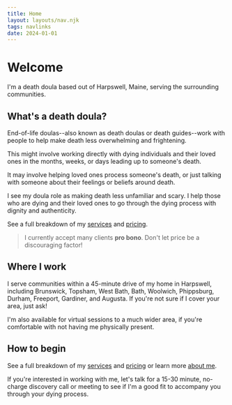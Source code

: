 ```yaml
---
title: Home
layout: layouts/nav.njk
tags: navlinks
date: 2024-01-01
---
```

# Welcome

I'm a death doula based out of Harpswell, Maine, serving the surrounding communities.

## What's a death doula?

End-of-life doulas--also known as death doulas or death guides--work with people to help make death less overwhelming and frightening.

This might involve working directly with dying individuals and their loved ones in the months, weeks, or days leading up to someone's death.

It may involve helping loved ones process someone's death, or just talking with someone about their feelings or beliefs around death.

I see my doula role as making death less unfamiliar and scary. I help those who are dying and their loved ones to go through the dying process with dignity and authenticity.

See a full breakdown of my [services](/services) and [pricing](/pricing).

> I currently accept many clients **pro bono**. Don't let price be a discouraging factor!

## Where I work
I serve communities within a 45-minute drive of my home in Harpswell, including Brunswick, Topsham, West Bath, Bath, Woolwich, Phippsburg, Durham, Freeport, Gardiner, and Augusta. If you're not sure if I cover your area, just ask!

I'm also available for virtual sessions to a much wider area, if you're comfortable with not having me physically present.

## How to begin
See a full breakdown of my [services](/services) and [pricing](/pricing) or learn more [about me](/about).

If you're interested in working with me, let's talk for a 15-30 minute, no-charge discovery call or meeting to see if I'm a good fit to accompany you through your dying process. 

